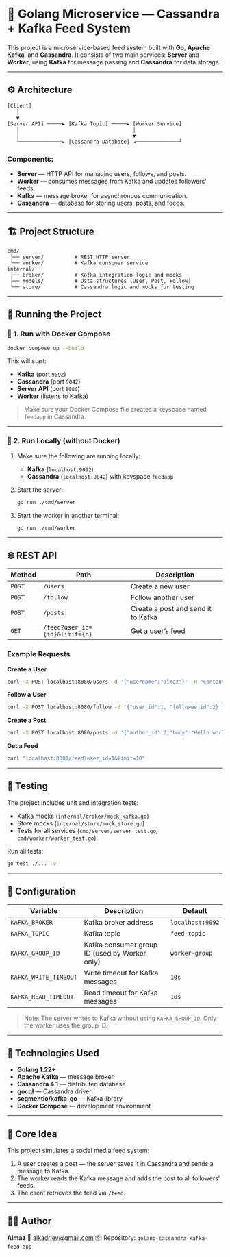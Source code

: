 # 🧩 Golang Microservice — Cassandra + Kafka Feed System

This project is a microservice-based feed system built with **Go**, **Apache Kafka**, and **Cassandra**.
It consists of two main services: **Server** and **Worker**, using **Kafka** for message passing and **Cassandra** for data storage.

---

## ⚙️ Architecture

```
[Client]
   │
   ▼
[Server API] ─────► [Kafka Topic] ─────► [Worker Service]
   │                                     │
   │                                     ▼
   └──────────────► [Cassandra Database] ◄──────────────┘
```

### Components:

* **Server** — HTTP API for managing users, follows, and posts.
* **Worker** — consumes messages from Kafka and updates followers’ feeds.
* **Kafka** — message broker for asynchronous communication.
* **Cassandra** — database for storing users, posts, and feeds.

---

## 🏗️ Project Structure

```
cmd/
 ├── server/          # REST HTTP server
 └── worker/          # Kafka consumer service
internal/
 ├── broker/          # Kafka integration logic and mocks
 ├── models/          # Data structures (User, Post, Follow)
 └── store/           # Cassandra logic and mocks for testing
```

---

## 🚀 Running the Project

### 🔹 1. Run with Docker Compose

```bash
docker compose up --build
```

This will start:

* **Kafka** (port `9092`)
* **Cassandra** (port `9042`)
* **Server API** (port `8080`)
* **Worker** (listens to Kafka)

> Make sure your Docker Compose file creates a keyspace named `feedapp` in Cassandra.

---

### 🔹 2. Run Locally (without Docker)

1. Make sure the following are running locally:

   * **Kafka** (`localhost:9092`)
   * **Cassandra** (`localhost:9042`) with keyspace `feedapp`

2. Start the server:

   ```bash
   go run ./cmd/server
   ```

3. Start the worker in another terminal:

   ```bash
   go run ./cmd/worker
   ```

---

## 🌐 REST API

| Method | Path                           | Description                        |
| ------ | ------------------------------ | ---------------------------------- |
| `POST` | `/users`                       | Create a new user                  |
| `POST` | `/follow`                      | Follow another user                |
| `POST` | `/posts`                       | Create a post and send it to Kafka |
| `GET`  | `/feed?user_id={id}&limit={n}` | Get a user’s feed                  |

### Example Requests

**Create a User**

```bash
curl -X POST localhost:8080/users -d '{"username":"almaz"}' -H "Content-Type: application/json"
```

**Follow a User**

```bash
curl -X POST localhost:8080/follow -d '{"user_id":1, "followee_id":2}' -H "Content-Type: application/json"
```

**Create a Post**

```bash
curl -X POST localhost:8080/posts -d '{"author_id":2,"body":"Hello world!"}' -H "Content-Type: application/json"
```

**Get a Feed**

```bash
curl "localhost:8080/feed?user_id=1&limit=10"
```

---

## 🧪 Testing

The project includes unit and integration tests:

* Kafka mocks (`internal/broker/mock_kafka.go`)
* Store mocks (`internal/store/mock_store.go`)
* Tests for all services (`cmd/server/server_test.go`, `cmd/worker/worker_test.go`)

Run all tests:

```bash
go test ./... -v
```

---

## 🧰 Configuration

| Variable              | Description                                   | Default          |
| --------------------- | --------------------------------------------- | ---------------- |
| `KAFKA_BROKER`        | Kafka broker address                          | `localhost:9092` |
| `KAFKA_TOPIC`         | Kafka topic                                   | `feed-topic`     |
| `KAFKA_GROUP_ID`      | Kafka consumer group ID (used by Worker only) | `worker-group`   |
| `KAFKA_WRITE_TIMEOUT` | Write timeout for Kafka messages              | `10s`            |
| `KAFKA_READ_TIMEOUT`  | Read timeout for Kafka messages               | `10s`            |

> Note: The server writes to Kafka without using `KAFKA_GROUP_ID`. Only the worker uses the group ID.

---

## 🧩 Technologies Used

* **Golang 1.22+**
* **Apache Kafka** — message broker
* **Cassandra 4.1** — distributed database
* **gocql** — Cassandra driver
* **segmentio/kafka-go** — Kafka library
* **Docker Compose** — development environment

---

## 🧠 Core Idea

This project simulates a social media feed system:

1. A user creates a post — the server saves it in Cassandra and sends a message to Kafka.
2. The worker reads the Kafka message and adds the post to all followers’ feeds.
3. The client retrieves the feed via `/feed`.

---

## 👨‍💻 Author

**Almaz**
📧 [alkadriev@gmail.com](mailto:alkadriev@gmail.com)
📦 Repository: `golang-cassandra-kafka-feed-app`
